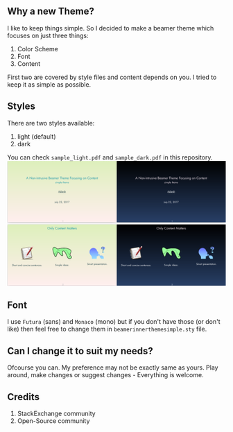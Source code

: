 ##  Why a new Theme? 
I like to keep things simple. So I decided to make a beamer theme which focuses on just three things:
1. Color Scheme
2. Font
3. Content

First two are covered by style files and content depends on you. I tried to keep it as simple as possible.    
## Styles
There are two styles available:
1. light (default)
2. dark

You can check `sample_light.pdf` and `sample_dark.pdf` in this repository.  
![alt tag](https://raw.githubusercontent.com/Adarsh-Barik/SimpleBeamerTheme/master/img/screenshot2.png)

## Font
I use `Futura` (sans) and `Monaco` (mono) but if you don't have those (or don't like) then feel free to change them in `beamerinnerthemesimple.sty` file. 

## Can I change it to suit my needs?
Ofcourse you can. My preference may not be exactly same as yours. Play around, make changes or suggest changes - Everything is welcome.

## Credits <a name="credits" />
1. StackExchange community
2. Open-Source community

